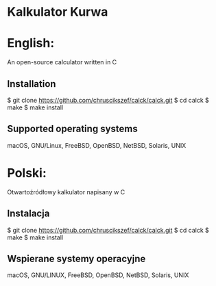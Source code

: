 # Kalkulator Kurwa

# English: 

An open-source calculator written in C

## Installation 
$ git clone https://github.com/chruscikszef/calck/calck.git
$ cd calck
$ make
$ make install

## Supported operating systems
macOS, GNU/Linux, FreeBSD, OpenBSD, NetBSD, Solaris, UNIX

# Polski:

Otwartoźródłowy kalkulator napisany w C

## Instalacja
$ git clone https://github.com/chruscikszef/calck/calck.git
$ cd calck
$ make
$ make install

## Wspierane systemy operacyjne
macOS, GNU/LINUX, FreeBSD, OpenBSD, NetBSD, Solaris, UNIX


